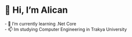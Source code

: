 <h1>👋 Hi, I’m Alican</h1>
- 🌱 I’m currently learning .Net Core </br>
- 📫 Im studying Computer Engineering in Trakya University 
